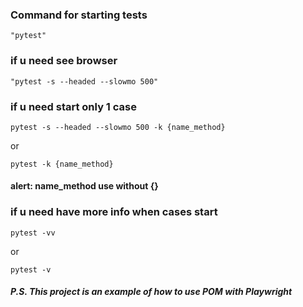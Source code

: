 
### Command for starting tests
    "pytest"

### if u need see browser
    "pytest -s --headed --slowmo 500"

### if u need start only 1 case

    pytest -s --headed --slowmo 500 -k {name_method}

or

    pytest -k {name_method} 
#### alert: name_method use without {}

### if u need have more info when cases start 
    pytest -vv

or

    pytest -v

##### P.S. This project is an example of how to use POM with Playwright